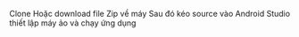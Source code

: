Clone Hoặc download file Zip về máy 
Sau đó kéo source vào Android Studio 
thiết lập máy ảo 
và chạy ứng dụng
